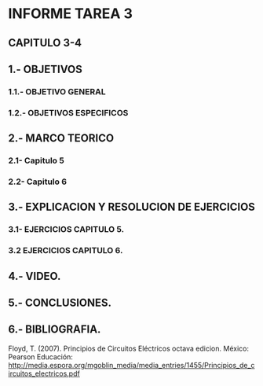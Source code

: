 # INFORME TAREA 3
## CAPITULO 3-4
## 1.- OBJETIVOS
### 1.1.- OBJETIVO GENERAL

### 1.2.- OBJETIVOS ESPECIFICOS





## 2.- MARCO TEORICO
### 2.1- Capitulo 5
### 2.2- Capitulo 6


## 3.- EXPLICACION Y RESOLUCION DE EJERCICIOS

### 3.1- EJERCICIOS CAPITULO 5.


### 3.2 EJERCICIOS CAPITULO 6.





## 4.- VIDEO.


## 5.- CONCLUSIONES.

## 6.- BIBLIOGRAFIA.

Floyd, T. (2007). Principios de Circuitos Eléctricos octava edicion. México: Pearson Educación: http://media.espora.org/mgoblin_media/media_entries/1455/Principios_de_circuitos_electricos.pdf

